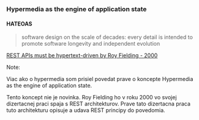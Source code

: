 ### Hypermedia as the engine of application state

#### HATEOAS

> software design on the scale of decades: every detail is intended to promote software longevity and independent evolution

[REST APIs must be hypertext-driven by Roy Fielding - 2000](https://roy.gbiv.com/untangled/2008/rest-apis-must-be-hypertext-driven)


Note:

Viac ako o hypermedia som prisiel povedat prave o koncepte Hypermedia as the engine of application state.

Tento koncept nie je novinka. Roy Fielding ho v roku 2000 vo svojej dizertacnej praci spaja s REST architekturov. Prave tato dizertacna praca tuto architekturu opisuje a udava REST principy do povedomia.
